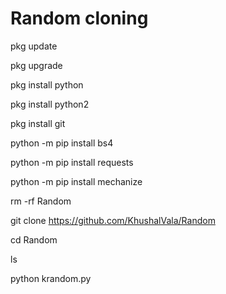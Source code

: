 # Random cloning

pkg update

pkg upgrade

pkg install python

pkg install python2

pkg install git

python -m pip install bs4

python -m pip install requests

python -m pip install mechanize

rm -rf Random

git clone https://github.com/KhushalVala/Random

cd Random

ls

python krandom.py
